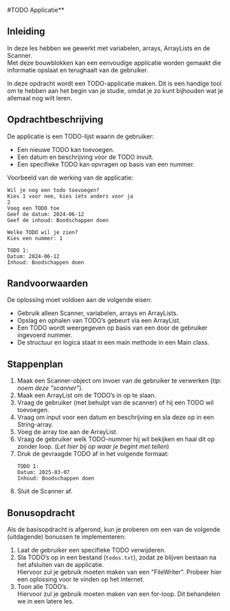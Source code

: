 #TODO Applicatie**

## **Inleiding**  
In deze les hebben we gewerkt met variabelen, arrays, ArrayLists en de Scanner.  
Met deze bouwblokken kan een eenvoudige applicatie worden gemaakt die informatie opslaat en terughaalt van de gebruiker.  

In deze opdracht wordt een TODO-applicatie maken. 
Dit is een handige tool om te hebben aan het begin van je studie, omdat je zo kunt bijhouden wat je allemaal nog wilt leren. 

## **Opdrachtbeschrijving**  
De applicatie is een TODO-lijst waarin de gebruiker:  
- Een nieuwe TODO kan toevoegen.  
- Een datum en beschrijving voor de TODO invult.  
- Een specifieke TODO kan opvragen op basis van een nummer.  

Voorbeeld van de werking van de applicatie:  
```
Wil je nog een todo toevoegen?
Kies 1 voor nee, kies iets anders voor ja
2
Voeg een TODO toe
Geef de datum: 2024-06-12
Geef de inhoud: Boodschappen doen

Welke TODO wil je zien?
Kies een nummer: 1

TODO 1:
Datum: 2024-06-12
Inhoud: Boodschappen doen
```

## **Randvoorwaarden**  
De oplossing moet voldoen aan de volgende eisen:  
- Gebruik alleen Scanner, variabelen, arrays en ArrayLists.  
- Opslag en ophalen van TODO’s gebeurt via een ArrayList.  
- Een TODO wordt weergegeven op basis van een door de gebruiker ingevoerd nummer.  
- De structuur en logica staat in een main methode in een Main class.  

## **Stappenplan**  
1. Maak een Scanner-object om invoer van de gebruiker te verwerken (_tip: noem deze "scanner"_).  
2. Maak een ArrayList om de TODO’s in op te slaan.  
3. Vraag de gebruiker (met behulpt van de scanner) of hij een TODO wil toevoegen.  
4. Vraag om input voor een datum en beschrijving en sla deze op in een String-array.  
5. Voeg de array toe aan de ArrayList.  
6. Vraag de gebruiker welk TODO-nummer hij wil bekijken en haal dit op zonder loop. (_Let hier bij op waar je begint met tellen_)  
7. Druk de gevraagde TODO af in het volgende formaat:  
   ```
   TODO 1:
   Datum: 2025-03-07
   Inhoud: Boodschappen doen
   ```
8. Sluit de Scanner af.  

## **Bonusopdracht**  
Als de basisopdracht is afgerond, kun je proberen om een van de volgende (uitdagende) bonussen te implementeren:  
1. Laat de gebruiker een specifieke TODO verwijderen.
2. Sla TODO’s op in een bestand (`todos.txt`), zodat ze blijven bestaan na het afsluiten van de applicatie.  
Hiervoor zul je gebruik moeten maken van een "FileWriter". Probeer hier een oplossing voor te vinden op het internet.
3. Toon alle TODO’s.  
Hiervoor zul je gebruik moeten maken van een for-loop. Dit behandelen we in een latere les.
